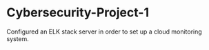 # Cybersecurity-Project-1
Configured an ELK stack server in order to set up a cloud monitoring system.
